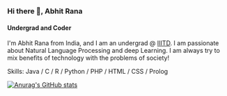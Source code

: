 ### Hi there 👋, Abhit Rana
#### Undergrad and Coder


I'm Abhit Rana from India, and I am an undergrad @ [IIITD](https://www.iiitd.ac.in/). I am passionate about Natural Language Processing and deep Learning. I am always try to mix benefits of technology with the problems of society!

Skills: Java / C / R / Python / PHP / HTML / CSS / Prolog


[![Anurag's GitHub stats](https://github-readme-stats.vercel.app/api?username=abhit-rana)](https://github.com/abhit-rana/github-readme-stats)
